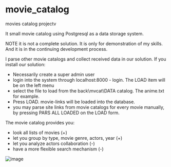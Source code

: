 # movie_catalog
movies catalog projectv

It small movie catalog using Postgresql as a data storage system. 

NOTE
it is not a complete solution. It is only for demonstration of my skills. And it is in the continuing development process.

I parse other movie catalogs and collect received data in our solution.
If you install our solution:
- Necessarily create a super admin user
- login into the system through localhost:8000 - login. The LOAD item will be on the left menu
- select the file to load from the back\mvcat\DATA catalog. The anime.txt for example.
- Press LOAD. movie-links will be loaded into the database.
- you may parse site links from movie catalogs for every movie manually, by pressing PARS ALL LOADED on the LOAD form.



The movie catalog provides you:
- look all lists of movies (+)
- let you group by type, movie genre, actors, year (+)
- let you analyze actors collaboration (-)
- have a more flexible search mechanism (-) 

![image](https://github.com/malyshevdv/movie_catalog/assets/56846927/a9018411-2529-4785-a237-540d340a2f41)
